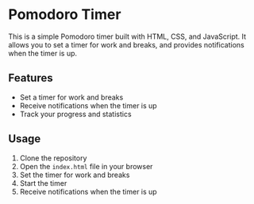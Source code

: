 # Pomodoro Timer

This is a simple Pomodoro timer built with HTML, CSS, and JavaScript. It allows you to set a timer for work and breaks, and provides notifications when the timer is up.

## Features

- Set a timer for work and breaks
- Receive notifications when the timer is up
- Track your progress and statistics

## Usage

1. Clone the repository
2. Open the `index.html` file in your browser
3. Set the timer for work and breaks
4. Start the timer
5. Receive notifications when the timer is up
